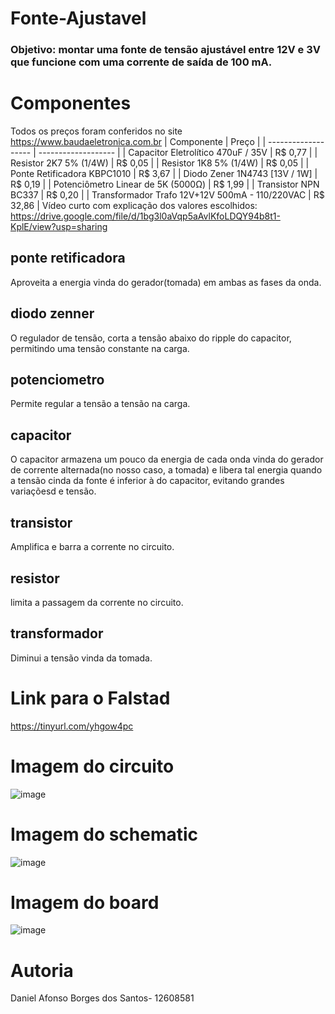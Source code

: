 # Fonte-Ajustavel
### Objetivo: montar uma fonte de tensão ajustável entre 12V e 3V que funcione com uma corrente de saída de 100 mA.
# Componentes
Todos os preços foram conferidos no site https://www.baudaeletronica.com.br
| Componente  |  Preço  |
| ------------------- | ------------------- |
|  Capacitor Eletrolítico 470uF / 35V |  R$ 0,77 |
|  Resistor 2K7 5% (1/4W) |  R$ 0,05 |
|  Resistor 1K8 5% (1/4W) |  R$ 0,05 |
|  Ponte Retificadora KBPC1010 |  R$ 3,67 |
|  Diodo Zener 1N4743 [13V / 1W] |  R$ 0,19 |
|  Potenciômetro Linear de 5K (5000Ω) |  R$ 1,99 |
|  Transistor NPN BC337 |  R$ 0,20 |
|  Transformador Trafo 12V+12V 500mA - 110/220VAC |  R$ 32,86 |
Vídeo curto com explicação dos valores escolhidos: https://drive.google.com/file/d/1bg3l0aVqp5aAvlKfoLDQY94b8t1-KplE/view?usp=sharing

## ponte retificadora
Aproveita a energia vinda do gerador(tomada) em ambas as fases da onda.
## diodo zenner
O regulador de tensão, corta a tensão abaixo do ripple do capacitor, permitindo uma tensão constante na carga.
## potenciometro
Permite regular a tensão a tensão na carga.
## capacitor
O capacitor armazena um pouco da energia de cada onda vinda do gerador de corrente alternada(no nosso caso, a tomada) e libera tal energia quando a tensão cinda da fonte é inferior à do capacitor, evitando grandes variaçõesd e tensão.
## transistor
Amplifica e barra a corrente no circuito.
## resistor
limita a passagem da corrente no circuito.
## transformador
Diminui a tensão vinda da tomada.
# Link para o Falstad
https://tinyurl.com/yhgow4pc
# Imagem do circuito
![image](https://user-images.githubusercontent.com/68250033/127785311-03c42bc8-bcb4-443f-ba87-aa717113c6ab.png)
# Imagem do schematic
![image](https://user-images.githubusercontent.com/68250033/127785332-94cf212a-0213-4f40-a7f6-897098b376c7.png)
# Imagem do board
![image](https://user-images.githubusercontent.com/68250033/127785052-da3b0d05-0426-483a-90cd-1333ae8d7b56.png)

# Autoria 
Daniel Afonso Borges dos Santos- 12608581
